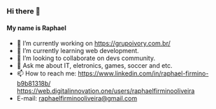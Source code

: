 ### Hi there 👋
#### My name is Raphael
- 🔭 I’m currently working on https://grupoivory.com.br/
- 🌱 I’m currently learning web development.
- 👯 I’m looking to collaborate on devs community.
- 💬 Ask me about IT, eletronics, games, soccer and etc.
- 📫 How to reach me: https://www.linkedin.com/in/raphael-firmino-b9b81318b/
	https://web.digitalinnovation.one/users/raphaelfirminooliveira
- E-mail: raphaelfirminooliveira@gmail.com
  
<!---
RaphaelFirmino/RaphaelFirmino is a ✨ special ✨ repository because its `README.md` (this file) appears on your GitHub profile.
You can click the Preview link to take a look at your changes.
--->
